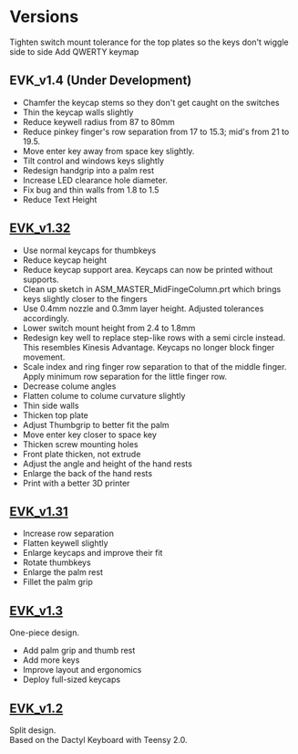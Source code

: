 # Versions

Tighten switch mount tolerance for the top plates so the keys don't wiggle side to side
Add QWERTY keymap  

## EVK_v1.4 (Under Development)    
* Chamfer the keycap stems so they don't get caught on the switches  
* Thin the keycap walls slightly
* Reduce keywell radius from 87 to 80mm
* Reduce pinkey finger's row separation from 17 to 15.3; mid's from 21 to 19.5.
* Move enter key away from space key slightly.
* Tilt control and windows keys slightly
* Redesign handgrip into a palm rest
* Increase LED clearance hole diameter.
* Fix bug and thin walls from 1.8 to 1.5
* Reduce Text Height

## [EVK_v1.32](EVK_v1.32)
* Use normal keycaps for thumbkeys
* Reduce keycap height
* Reduce keycap support area. Keycaps can now be printed without supports.
* Clean up sketch in ASM_MASTER_MidFingeColumn.prt which brings keys slightly closer to the fingers
* Use 0.4mm nozzle and 0.3mm layer height. Adjusted tolerances accordingly.
* Lower switch mount height from 2.4 to 1.8mm
* Redesign key well to replace step-like rows with a semi circle instead. This resembles Kinesis Advantage. Keycaps no longer block finger movement.
* Scale index and ring finger row separation to that of the middle finger. Apply minimum row separation for the little finger row.
* Decrease colume angles
* Flatten colume to colume curvature slightly
* Thin side walls
* Thicken top plate
* Adjust Thumbgrip to better fit the palm
* Move enter key closer to space key
* Thicken screw mounting holes  
* Front plate thicken, not extrude  
* Adjust the angle and height of the hand rests  
* Enlarge the back of the hand rests  
* Print with a better 3D printer  

## [EVK_v1.31](EVK_v1.31)  
* Increase row separation
* Flatten keywell slightly
* Enlarge keycaps and improve their fit
* Rotate thumbkeys  
* Enlarge the palm rest
* Fillet the palm grip

## [EVK_v1.3](EVK_v1.3)
One-piece design.  
* Add palm grip and thumb rest   
* Add more keys  
* Improve layout and ergonomics  
* Deploy full-sized keycaps  

## [EVK_v1.2](EVK_v1.2) 
Split design.  
Based on the Dactyl Keyboard with Teensy 2.0.  
